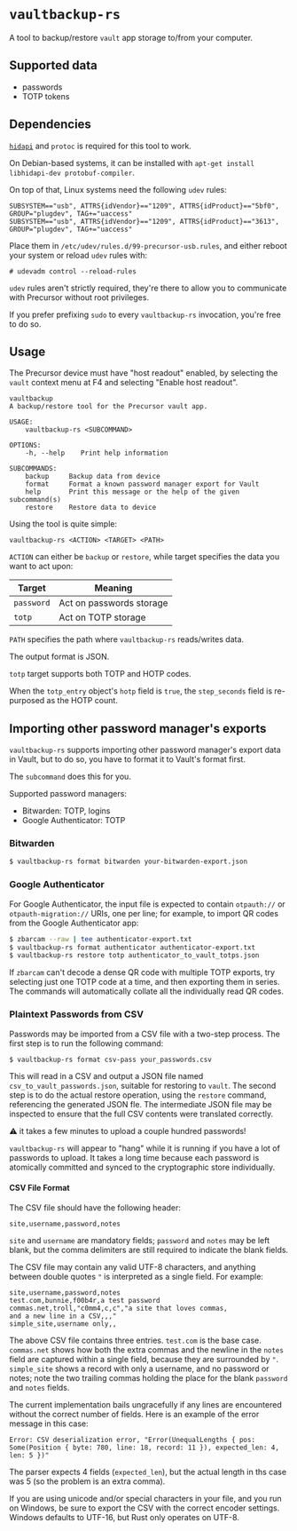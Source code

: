 # `vaultbackup-rs`

A tool to backup/restore `vault` app storage to/from your computer.

## Supported data

 - passwords
 - TOTP tokens

## Dependencies

[`hidapi`](https://github.com/libusb/hidapi) and `protoc` is required for this tool to work.

On Debian-based systems, it can be installed with `apt-get install libhidapi-dev protobuf-compiler`.

On top of that, Linux systems need the following `udev` rules:

```udev
SUBSYSTEM=="usb", ATTRS{idVendor}=="1209", ATTRS{idProduct}=="5bf0", GROUP="plugdev", TAG+="uaccess"
SUBSYSTEM=="usb", ATTRS{idVendor}=="1209", ATTRS{idProduct}=="3613", GROUP="plugdev", TAG+="uaccess"
```

Place them in `/etc/udev/rules.d/99-precursor-usb.rules`, and either reboot your system or reload `udev` rules with:

```
# udevadm control --reload-rules
```

`udev` rules aren't strictly required, they're there to allow you to communicate with Precursor without root privileges.

If you prefer prefixing `sudo` to every `vaultbackup-rs` invocation, you're free to do so.

## Usage

The Precursor device must have "host readout" enabled, by selecting the `vault` context menu at F4
and selecting "Enable host readout".

```
vaultbackup
A backup/restore tool for the Precursor vault app.

USAGE:
    vaultbackup-rs <SUBCOMMAND>

OPTIONS:
    -h, --help    Print help information

SUBCOMMANDS:
    backup     Backup data from device
    format     Format a known password manager export for Vault
    help       Print this message or the help of the given subcommand(s)
    restore    Restore data to device
```

Using the tool is quite simple:

```
vaultbackup-rs <ACTION> <TARGET> <PATH>
```

`ACTION` can either be `backup` or `restore`, while target specifies the data you want to act upon:

| Target  | Meaning  |
|---|---|
|`password`|Act on passwords storage|
|`totp`|Act on TOTP storage|

`PATH` specifies the path where `vaultbackup-rs` reads/writes data.

The output format is JSON.

`totp` target supports both TOTP and HOTP codes.

When the `totp_entry` object's `hotp` field is `true`, the `step_seconds` field is re-purposed as the HOTP count.

## Importing other password manager's exports

`vaultbackup-rs` supports importing other password manager's export data in Vault, but to do so, you have to format it to Vault's format first.

The `subcommand` does this for you.

Supported password managers:
 - Bitwarden: TOTP, logins
 - Google Authenticator: TOTP

### Bitwarden

```bash
$ vaultbackup-rs format bitwarden your-bitwarden-export.json
```

### Google Authenticator

For Google Authenticator, the input file is expected to contain
`otpauth://` or `otpauth-migration://` URIs, one per line; for example,
to import QR codes from the Google Authenticator app:

```bash
$ zbarcam --raw | tee authenticator-export.txt
$ vaultbackup-rs format authenticator authenticator-export.txt
$ vaultbackup-rs restore totp authenticator_to_vault_totps.json
```

If `zbarcam` can't decode a dense QR code with multiple TOTP exports, try selecting just one TOTP code at a time, and then exporting them in series. The commands will automatically collate all the individually read QR codes.

### Plaintext Passwords from CSV

Passwords may be imported from a CSV file with a two-step process. The first step is to run the following command:

```bash
$ vaultbackup-rs format csv-pass your_passwords.csv
```

This will read in a CSV and output a JSON file named `csv_to_vault_passwords.json`, suitable for restoring to `vault`. The second step is to do the actual restore operation, using the `restore` command, referencing the generated JSON fle. The intermediate JSON file may be inspected to ensure that the full CSV contents were translated correctly.

:warning: it takes a few minutes to upload a couple hundred passwords!

`vaultbackup-rs` will appear to "hang" while it is running if you have a lot of passwords to upload. It takes a long time because each password is atomically committed and synced to the cryptographic store individually.

#### CSV File Format

The CSV file should have the following header:

```
site,username,password,notes
```

`site` and `username` are mandatory fields; `password` and `notes` may be left blank, but the comma delimiters are still required to indicate the blank fields.

The CSV file may contain any valid UTF-8 characters, and anything between double quotes `"` is interpreted as a single field. For example:

```
site,username,password,notes
test.com,bunnie,f00b4r,a test password
commas.net,troll,"c0mm4,c,c","a site that loves commas,
and a new line in a CSV,,,"
simple_site,username only,,
```

The above CSV file contains three entries. `test.com` is the base case. `commas.net` shows how both the extra commas and the newline in the `notes` field are captured within a single field, because they are surrounded by `"`. `simple_site` shows a record with only a username, and no password or notes; note the two trailing commas holding the place for the blank `password` and `notes` fields.

The current implementation bails ungracefully if any lines are encountered without the correct number of fields. Here is an example of the error message in this case:

```
Error: CSV deserialization error, "Error(UnequalLengths { pos: Some(Position { byte: 780, line: 18, record: 11 }), expected_len: 4, len: 5 })"
```

The parser expects 4 fields (`expected_len`), but the actual length in ths case was 5 (so the problem is an extra comma).

If you are using unicode and/or special characters in your file, and you run on Windows, be sure to export the CSV with the correct encoder settings. Windows defaults to UTF-16, but Rust only operates on UTF-8.
